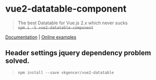 # vue2-datatable-component

> The best Datatable for Vue.js 2.x which never sucks  
>~~`npm i -S vue2-datatable-component`~~

[Documentation](https://OneWayTech.github.io/vue2-datatable/doc) |
[Online examples](https://OneWayTech.github.io/vue2-datatable/examples/dist)

## Header settings jquery dependency problem solved.

> `npm install --save vkgencer/vue2-datatable`
